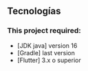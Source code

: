 ## Tecnologías
### This project required:
- [JDK java] version 16
- [Gradle] last version
- [Flutter] 3.x o superior

